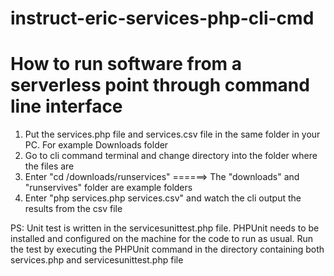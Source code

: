 # instruct-eric-services-php-cli-cmd
# How to run software from a serverless point through command line interface

1. Put the services.php file and services.csv file in the same folder in your PC. For example Downloads folder
2. Go to cli command terminal and change directory into the folder where the files are
3. Enter "cd /downloads/runservices"  ======> The "downloads" and "runservives" folder are example folders
4. Enter "php services.php services.csv" and watch the cli output the results from the csv file

PS: Unit test is written in the servicesunittest.php file.
    PHPUnit needs to be installed and configured on the machine for the code to run as usual. Run the test by executing the PHPUnit command in the directory containing both services.php and servicesunittest.php file
